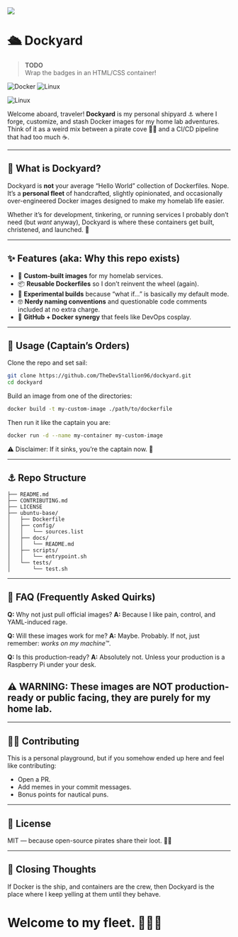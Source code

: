 <img src="http://tech-away.co.za/images/github-dockyard/dockyard-logo.jpg" />

# 🛳️ Dockyard

> **TODO** <br> Wrap the badges in an HTML/CSS container!

![Docker](https://img.shields.io/badge/docker-%230db7ed.svg?style=for-the-badge&logo=docker&logoColor=white)
![Linux](https://img.shields.io/badge/Linux-white?style=for-the-badge&logo=linux&logoColor=080530)

![Linux](https://img.shields.io/badge/Linux-white?style=plastic&logo=linux&logoColor=080530)

Welcome aboard, traveler! **Dockyard** is my personal shipyard ⚓ where I forge, customize, and stash Docker images for my home lab adventures. Think of it as a weird mix between a pirate cove 🏴‍☠️ and a CI/CD pipeline that had too much ☕.

---

## 🐳 What is Dockyard?
Dockyard is **not** your average “Hello World” collection of Dockerfiles. Nope.  
It’s a **personal fleet** of handcrafted, slightly opinionated, and occasionally over-engineered Docker images designed to make my homelab life easier.  

Whether it’s for development, tinkering, or running services I probably don’t need (but *want* anyway), Dockyard is where these containers get built, christened, and launched. 🚢

---

## ✨ Features (aka: Why this repo exists)

- 🔧 **Custom-built images** for my homelab services.  
- 📦 **Reusable Dockerfiles** so I don’t reinvent the wheel (again).  
- 🧪 **Experimental builds** because “what if…” is basically my default mode.  
- 🤓 **Nerdy naming conventions** and questionable code comments included at no extra charge.  
- 🐙 **GitHub + Docker synergy** that feels like DevOps cosplay.  

---

## 🧭 Usage (Captain’s Orders)

Clone the repo and set sail:
```bash
git clone https://github.com/TheDevStallion96/dockyard.git
cd dockyard
````

Build an image from one of the directories:

```bash
docker build -t my-custom-image ./path/to/dockerfile
```

Then run it like the captain you are:

```bash
docker run -d --name my-container my-custom-image
```

⚠️ Disclaimer: If it sinks, you’re the captain now. 🫡

---

## ⚓ Repo Structure

```dockyard/
├── README.md                  
├── CONTRIBUTING.md
├── LICENSE
├── ubuntu-base/
│   ├── Dockerfile              
│   ├── config/
│   │   └── sources.list
│   ├── docs/
│   │   └── README.md
│   ├── scripts/
│   │   └── entrypoint.sh
│   └── tests/
│       └── test.sh
```

---

## 🤔 FAQ (Frequently Asked Quirks)

**Q:** Why not just pull official images?
**A:** Because I like pain, control, and YAML-induced rage.

**Q:** Will these images work for me?
**A:** Maybe. Probably. If not, just remember: *works on my machine™*.

**Q:** Is this production-ready?
**A:** Absolutely not. Unless your production is a Raspberry Pi under your desk.

## ⚠️ **WARNING**: These images are NOT production-ready or public facing, they are purely for my home lab.

---

## 🧑‍💻 Contributing

This is a personal playground, but if you somehow ended up here and feel like contributing:

* Open a PR.
* Add memes in your commit messages.
* Bonus points for nautical puns.

---

## 📜 License

MIT — because open-source pirates share their loot. 🏴‍☠️

---

## 🐙 Closing Thoughts

If Docker is the ship, and containers are the crew, then Dockyard is the place where I keep yelling at them until they behave.

# Welcome to my fleet. 🚀⚓🐳
